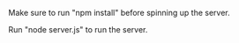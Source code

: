 Make sure to run "npm install" before spinning up the server.

Run "node server.js" to run the server.
